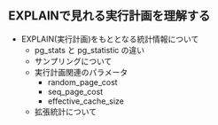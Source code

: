 
## EXPLAINで見れる実行計画を理解する
- EXPLAIN(実行計画)をもととなる統計情報について
  - pg_stats と pg_statistic の違い
  - サンプリングについて
  - 実行計画関連のパラメータ
    - random_page_cost
    - seq_page_cost
    - effective_cache_size 
  - 拡張統計について
